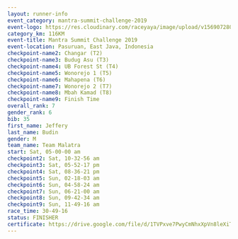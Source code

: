 ```yaml
---
layout: runner-info 
event_category: mantra-summit-challenge-2019 
event-logo: https://res.cloudinary.com/raceyaya/image/upload/v1569072809/logo/mantra-image_segrbx.jpg
category_km: 116KM 
event-title: Mantra Summit Challenge 2019 
event-location: Pasuruan, East Java, Indonesia 
checkpoint-name2: Changar (T2) 
checkpoint-name3: Budug Asu (T3) 
checkpoint-name4: UB Forest St (T4) 
checkpoint-name5: Wonorejo 1 (T5) 
checkpoint-name6: Mahapena (T6) 
checkpoint-name7: Wonorejo 2 (T7) 
checkpoint-name8: Mbah Kamad (T8) 
checkpoint-name9: Finish Time
overall_rank: 7
gender_rank: 6
bib: 35
first_name: Jeffery
last_name: Budin
gender: M
team_name: Team Malatra
start: Sat, 05-00-00 am
checkpoint2: Sat, 10-32-56 am
checkpoint3: Sat, 05-52-17 pm
checkpoint4: Sat, 08-36-21 pm
checkpoint5: Sun, 02-18-03 am
checkpoint6: Sun, 04-58-24 am
checkpoint7: Sun, 06-21-00 am
checkpoint8: Sun, 09-42-34 am
checkpoint9: Sun, 11-49-16 am
race_time: 30-49-16
status: FINISHER
certificate: https://drive.google.com/file/d/1TVPxve7PwyCmNhxXpVn8leXiTFVgKMib/view?usp=sharing
---
```

